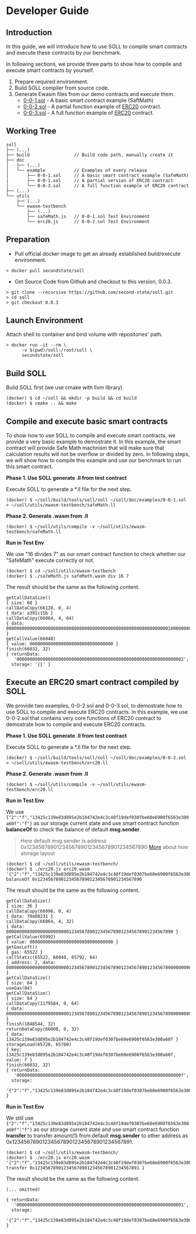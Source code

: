 [//]: # (SPDX-License-Identifier: Apache-2.0 WITH LLVM-exception)
# Developer Guide

## Introduction

In this guide, we will introduce how to use SOLL to compile smart contracts and execute these contracts by our benchmark. 

In following sections, we provide three parts to show how to compile and execute smart contracts by yourself.

1. Prepare required environment.
2. Build SOLL compiler from source code.
3. Generate Ewasm files from our demo contracts and execute them.
    - [0-0-1.sol](./doc/examples/0-0-1.sol) - A basic smart contract example (SaftMath)
    - [0-0-2.sol](./doc/examples/0-0-2.sol) - A partial function example of [ERC20](https://github.com/ethereum/EIPs/blob/master/EIPS/eip-20.md) contract.
    - [0-0-3.sol](./doc/examples/0-0-3.sol) - A full function example of [ERC20](https://github.com/ethereum/EIPs/blob/master/EIPS/eip-20.md) contract.


## Working Tree
```
soll
├── (...)
├── build                 // Build code path, manually create it
├── doc
│   ├── (...)
│   └── example           // Examples of every release
│       ├── 0-0-1.sol     // A basic smart contract example (SafeMath)
|       ├── 0-0-1.sol     // A partial version of ERC20 contract
│       └── 0-0-3.sol     // A full function example of ERC20 contract
├── (...)
└── utils
    ├── (...)
    └── ewasm-testbench
        ├── (...)
        ├── safeMath.js   // 0-0-1.sol Test Environment
        └── erc20.js      // 0-0-2.sol Test Environment
```

## Preparation
- Pull official docker image to get an already established build/execute environment.
```Shell
> docker pull secondstate/soll
```

- Get Source Code from Github and checkout to this version, 0.0.3.
```Shell
> git clone --recursive https://github.com/second-state/soll.git
> cd soll
> git checkout 0.0.3
```

## Launch Environment
Attach shell to container and bind volume with repositories' path.
```Shell
> docker run -it --rm \
      -v $(pwd)/soll:/root/soll \
      secondstate/soll
```

## Build SOLL
Build SOLL first (we use cmake with llvm library)
```Shell
(docker) $ cd ~/soll && mkdir -p build && cd build
(docker) $ cmake .. && make
```

## Compile and execute basic smart contracts 

To show how to use SOLL to compile and execute smart contracts, we provide a very basic example to demostrate it. In this example, the smart contract will provide Safe Math machnism that will make sure that calculation results will not be overflow or divided by zero. In following steps, we will show how to compile this example and use our benchmark to run this smart contract.

**Phase 1. Use SOLL generate .ll from test contract**

Execute SOLL to generate a *.ll file for the next step.

```Shell
(docker) $ ~/soll/build/tools/soll/soll ~/soll/doc/examples/0-0-1.sol > ~/soll/utils/ewasm-testbench/safeMath.ll
```

**Phase 2. Generate .wasm from .ll**

```Shell
(docker) $ ~/soll/utils/compile -v ~/soll/utils/ewasm-testbench/safeMath.ll
```

**Run in Test Env**

We use "16 divides 7" as our smart contract function to check whether our "SafeMath" execute correctly or not.

```Shell
(docker) $ cd ~/soll/utils/ewasm-testbench
(docker) $ ./safeMath.js safeMath.wasm div 16 7
```

The result should be the same as the following content.

```Shell
getCallDataSize()
{ size: 68 }
callDataCopy(66128, 0, 4)
{ data: a391c15b }
callDataCopy(66064, 4, 64)
{ data: 00000000000000000000000000000000000000000000000000000000000000100000000000000000000000000000000000000000000000000000000000000007 }
getCallValue(66048)
{ value: 00000000000000000000000000000000 }
finish(66032, 32)
{ returnData:
   '0000000000000000000000000000000000000000000000000000000000000002',
  storage: '{}' }
```

## Execute an ERC20 smart contract compiled by SOLL

We provide two examples, 0-0-2.sol and 0-0-3.sol, to demostrate how to use SOLL to compile and execute ERC20 contracts. In this example, we use 0-0-2.sol that contains very core functions of ERC20 contract to demostrate how to compile and execute ERC20 contracts.

**Phase 1. Use SOLL generate .ll from test contract**

Execute SOLL to generate a *.ll file for the next step.

```Shell
(docker) $ ~/soll/build/tools/soll/soll ~/soll/doc/examples/0-0-2.sol > ~/soll/utils/ewasm-testbench/erc20.ll
```

**Phase 2. Generate .wasm from .ll**

```Shell
(docker) $ ~/soll/utils/compile -v ~/soll/utils/ewasm-testbench/erc20.ll
```

**Run in Test Env**

We use `{"2":"f","13425c139e83d895e2b184742e4c3c48f19def0307be60e6900f6563e300a60f":"f"}` as our storage current state and use smart contract function **balanceOf** to check the balance of default **msg.sender**.

> Here default msg.sender is address 0x1234567890123456789012345678901234567890
> [More](https://solidity.readthedocs.io/en/v0.5.3/miscellaneous.html#mappings-and-dynamic-arrays) about how storage layout

```Shell
(docker) $ cd ~/soll/utils/ewasm-testbench/
(docker) $ ./erc20.js erc20.wasm '{"2":"f","13425c139e83d895e2b184742e4c3c48f19def0307be60e6900f6563e300a60f":"f"}' balanceOf 0x1234567890123456789012345678901234567890
```

The result should be the same as the following content.

```
getCallDataSize()
{ size: 36 }
callDataCopy(66096, 0, 4)
{ data: 70a08231 }
callDataCopy(66064, 4, 32)
{ data: 0000000000000000000000001234567890123456789012345678901234567890 }
getCallValue(65992)
{ value: 00000000000000000000000000000000 }
getGasLeft()
{ gas: 65522 }
callStatic(65522, 66040, 65792, 64)
{ address: 2, data: 00000000000000000000000012345678901234567890123456789012345678900000000000000000000000000000000000000000000000000000000000000000 }
getCallDataSize()
{ size: 64 }
useGas(84)
getCallDataSize()
{ size: 64 }
callDataCopy(1179584, 0, 64)
{ data: 00000000000000000000000012345678901234567890123456789012345678900000000000000000000000000000000000000000000000000000000000000000 }
finish(1048544, 32)
returnDataCopy(66008, 0, 32)
{ data: 13425c139e83d895e2b184742e4c3c48f19def0307be60e6900f6563e300a60f }
storageLoad(65728, 65760)
{ key: 13425c139e83d895e2b184742e4c3c48f19def0307be60e6900f6563e300a60f, value: f }
finish(66032, 32)
{ returnData:
   '000000000000000000000000000000000000000000000000000000000000000f',
  storage:
   '{"2":"f","13425c139e83d895e2b184742e4c3c48f19def0307be60e6900f6563e300a60f":"f"}' }
```

**Run in Test Env**

We still use `{"2":"f","13425c139e83d895e2b184742e4c3c48f19def0307be60e6900f6563e300a60f":"f"}` as our storage current state and use smart contract function **transfer** to transfer amount(1) from default **msg.sender** to other address as 0x1234567890123456789012345678901234567891.

```Shell
(docker) $ cd ~/soll/utils/ewasm-testbench/
(docker) $ ./erc20.js erc20.wasm '{"2":"f","13425c139e83d895e2b184742e4c3c48f19def0307be60e6900f6563e300a60f":"f"}' transfer 0x1234567890123456789012345678901234567891 1
```

The result should be the same as the following content.

```
(... omitted)

{ returnData:
   '0000000000000000000000000000000000000000000000000000000000000001',
  storage:
   '{"2":"f","13425c139e83d895e2b184742e4c3c48f19def0307be60e6900f6563e300a60f":"e","d3a40b027a96d16f0c9c02fdbf30dd031cb372ed53432958315b5da0226952e":"1"}' }
